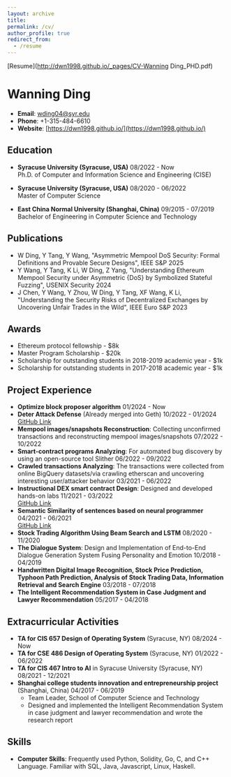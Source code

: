 ```yaml
---
layout: archive
title: 
permalink: /cv/
author_profile: true
redirect_from:
  - /resume
---
```


[Resume](http://dwn1998.github.io/_pages/CV-Wanning Ding_PHD.pdf)

# Wanning Ding

- **Email**: [wding04@syr.edu](mailto:wding04@syr.edu)
- **Phone**: +1-315-484-6610
- **Website**: [https://dwn1998.github.io/](https://dwn1998.github.io/)

## Education

- **Syracuse University (Syracuse, USA)** 08/2022 - Now  
  Ph.D. of Computer and Information Science and Engineering (CISE)

- **Syracuse University (Syracuse, USA)** 08/2020 - 06/2022  
  Master of Computer Science

- **East China Normal University (Shanghai, China)** 09/2015 - 07/2019  
  Bachelor of Engineering in Computer Science and Technology

## Publications

- W Ding, Y Tang, Y Wang, "Asymmetric Mempool DoS Security: Formal Definitions and Provable Secure Designs", IEEE S&P 2025
- Y Wang, Y Tang, K Li, W Ding, Z Yang, "Understanding Ethereum Mempool Security under Asymmetric {DoS} by Symbolized Stateful Fuzzing", USENIX Security 2024
- J Chen, Y Wang, Y Zhou, W Ding, Y Tang, XF Wang, K Li, "Understanding the Security Risks of Decentralized Exchanges by Uncovering Unfair Trades in the Wild", IEEE Euro S&P 2023

## Awards

- Ethereum protocol fellowship - $8k
- Master Program Scholarship - $20k
- Scholarship for outstanding students in 2018-2019 academic year - $1k
- Scholarship for outstanding students in 2017-2018 academic year - $1k

## Project Experience

- **Optimize block proposer algorithm** 01/2024 - Now
- **Deter Attack Defense** (Already merged into Geth) 10/2022 - 01/2024  
  [GitHub Link](https://github.com/ethereum/go-ethereum/pull/26648)
- **Mempool images/snapshots Reconstruction**: Collecting unconfirmed transactions and reconstructing mempool images/snapshots 07/2022 - 10/2022
- **Smart-contract programs Analyzing**: For automated bug discovery by using an open-source tool Slither 06/2022 - 09/2022
- **Crawled transactions Analyzing**: The transactions were collected from online BigQuery datasets/via crawling etherscan and uncovering interesting user/attacker behavior 03/2021 - 06/2022
- **Instructional DEX smart contract Design**: Designed and developed hands-on labs 11/2021 - 03/2022  
  [GitHub Link](https://github.com/BlockchainLabSU/SUBlockchainLabs)
- **Semantic Similarity of sentences based on neural programmer** 04/2021 - 06/2021  
  [GitHub Link](https://github.com/dwn1998/NLP_similarity_based_on_neural_programmer-.git)
- **Stock Trading Algorithm Using Beam Search and LSTM** 08/2020 - 11/2020
- **The Dialogue System**: Design and Implementation of End-to-End Dialogue Generation System Fusing Personality and Emotion 10/2018 - 04/2019
- **Handwritten Digital Image Recognition, Stock Price Prediction, Typhoon Path Prediction, Analysis of Stock Trading Data, Information Retrieval and Search Engine** 03/2018 - 07/2018
- **The Intelligent Recommendation System in Case Judgment and Lawyer Recommendation** 05/2017 - 04/2018

## Extracurricular Activities

- **TA for CIS 657 Design of Operating System** (Syracuse, NY) 08/2024 - Now
- **TA for CSE 486 Design of Operating System** (Syracuse, NY) 01/2022 - 06/2022
- **TA for CIS 467 Intro to AI** in Syracuse University (Syracuse, NY) 08/2021 - 12/2021
- **Shanghai college students innovation and entrepreneurship project** (Shanghai, China) 04/2017 - 06/2019  
  - Team Leader, School of Computer Science and Technology
  - Designed and implemented the Intelligent Recommendation System in case judgment and lawyer recommendation and wrote the research report

## Skills

- **Computer Skills**: Frequently used Python, Solidity, Go, C, and C++ Language. Familiar with SQL, Java, Javascript, Linux, Haskell.
